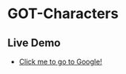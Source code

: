 # GOT-Characters

## Live Demo
* [Click me to go to Google!](https://hilarious-choux-99abd0.netlify.app/)
